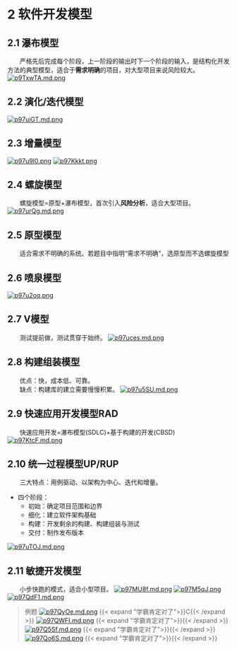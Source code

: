# 2 软件开发模型

## 2.1 瀑布模型
&emsp;&emsp;严格先后完成每个阶段，上一阶段的输出时下一个阶段的输入，是结构化开发方法的典型模型，适合于**需求明确**的项目，对大型项目来说风险较大。
[![p9TxwTA.md.png](https://s1.ax1x.com/2023/05/24/p9TxwTA.md.png)](https://imgse.com/i/p9TxwTA)
## 2.2 演化/迭代模型
[![p97uiGT.md.png](https://s1.ax1x.com/2023/05/24/p97uiGT.md.png)](https://imgse.com/i/p97uiGT)
## 2.3 增量模型
[![p97u9I0.png](https://s1.ax1x.com/2023/05/24/p97u9I0.png)](https://imgse.com/i/p97u9I0)
[![p97Kkkt.png](https://s1.ax1x.com/2023/05/24/p97Kkkt.png)](https://imgse.com/i/p97Kkkt)
## 2.4 螺旋模型
&emsp;&emsp;螺旋模型=原型+瀑布模型，首次引入**风险分析**，适合大型项目。
[![p97urQg.md.png](https://s1.ax1x.com/2023/05/24/p97urQg.md.png)](https://imgse.com/i/p97urQg)
## 2.5 原型模型
&emsp;&emsp;适合需求不明确的系统。若题目中指明“需求不明确”，选原型而不选螺旋模型
## 2.6 喷泉模型
[![p97u2oq.png](https://s1.ax1x.com/2023/05/24/p97u2oq.png)](https://imgse.com/i/p97u2oq)
## 2.7 V模型
&emsp;&emsp;测试提前做，测试贯穿于始终。
[![p97uces.md.png](https://s1.ax1x.com/2023/05/24/p97uces.md.png)](https://imgse.com/i/p97uces)
## 2.8 构建组装模型
&emsp;&emsp;优点：快，成本低、可靠。\
&emsp;&emsp;缺点：构建库的建立需要慢慢积累。
[![p97u5SU.md.png](https://s1.ax1x.com/2023/05/24/p97u5SU.md.png)](https://imgse.com/i/p97u5SU)
## 2.9 快速应用开发模型RAD
&emsp;&emsp;快速应用开发=瀑布模型(SDLC)+基于构建的开发(CBSD)
[![p97KtcF.md.png](https://s1.ax1x.com/2023/05/24/p97KtcF.md.png)](https://imgse.com/i/p97KtcF)
## 2.10 统一过程模型UP/RUP
&emsp;&emsp;三大特点：用例驱动、以架构为中心、迭代和增量。
- 四个阶段：
  - 初始：确定项目范围和边界
  - 细化：建立软件架构基础
  - 构建：开发剩余的构建、构建组装与测试
  - 交付：制作发布版本
  
[![p97uTOJ.md.png](https://s1.ax1x.com/2023/05/24/p97uTOJ.md.png)](https://imgse.com/i/p97uTOJ)
## 2.11 敏捷开发模型
&emsp;&emsp;小步快跑的模式，适合小型项目。
[![p97MU8f.md.png](https://s1.ax1x.com/2023/05/24/p97MU8f.md.png)](https://imgse.com/i/p97MU8f)
[![p97M5qJ.png](https://s1.ax1x.com/2023/05/24/p97M5qJ.png)](https://imgse.com/i/p97M5qJ)
[![p97QdF1.md.png](https://s1.ax1x.com/2023/05/24/p97QdF1.md.png)](https://imgse.com/i/p97QdF1)
>例题
[![p97QyOe.md.png](https://s1.ax1x.com/2023/05/24/p97QyOe.md.png)](https://imgse.com/i/p97QyOe)
{{< expand "学霸肯定对了">}}C{{< /expand >}}
[![p97QWFI.md.png](https://s1.ax1x.com/2023/05/24/p97QWFI.md.png)](https://imgse.com/i/p97QWFI)
{{< expand "学霸肯定对了">}}{{< /expand >}}
[![p97Q5Sf.md.png](https://s1.ax1x.com/2023/05/24/p97Q5Sf.md.png)](https://imgse.com/i/p97Q5Sf)
{{< expand "学霸肯定对了">}}{{< /expand >}}
[![p97Qo6S.md.png](https://s1.ax1x.com/2023/05/24/p97Qo6S.md.png)](https://imgse.com/i/p97Qo6S)
{{< expand "学霸肯定对了">}}{{< /expand >}}

